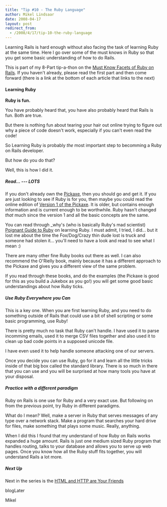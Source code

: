 ```yaml
---
title: "Tip #10 - The Ruby Language"
author: Mikel Lindsaar
date: 2008-04-17
layout: post
redirect_from:
  - /2008/4/17/tip-10-the-ruby-language
---
```

Learning Rails is hard enough without also facing the task of learning
Ruby at the same time. Here I go over some of the must knows in Ruby so
that you get some basic understanding of how to do Rails.

This is part of my 8-Part tip-a-thon on the [Must Know Facets of Ruby on
Rails](https://lindsaar.net/2008/4/17/tip-8-how-learn-ruby-on-rails).
If you haven't already, please read the first part and then come forward
(there is a link at the bottom of each article that links to the next)

#### Learning Ruby

**Ruby is fun.**

You have probably heard that, you have also probably heard that Rails is
fun. Both are true.

But there is nothing fun about tearing your hair out online trying to
figure out why a piece of code doesn't work, especially if you can't
even read the code!

So Learning Ruby is probably *the* most important step to becomming a
Ruby on Rails developer.

But how do you do that?

Well, this is how I did it.

##### Read... --- LOTS

If you don't already own the [Pickaxe](http://pragprog.com/titles/ruby),
then you should go and get it. If you are just looking to see if Ruby is
for you, then maybe you could read the online edition of [Version 1 of
the Pickaxe](http://www.rubycentral.com/pickaxe/). It is older, but
contains enough information and is current enough to be worthwhile. Ruby
hasn't changed *that* much since the version 1 and all the basic
concepts are the same.

You can read through \_why's (who is basically Ruby's mad scientist)
[Poignant Guide to Ruby](http://poignantguide.net/) on learning Ruby. I
must admit, I tried, I did... but it lost me about the time the
Fox/Dog/Crazy thin dude lost is truck and someone had stolen it...
you'll need to have a look and read to see what I mean :)

There are many other fine Ruby books out there as well. I can also
recommend the O'Rielly book, mainly because it has a different approach
to the Pickaxe and gives you a different view of the same problem.

If you read through these books, and do the examples (the Pickaxe is
good for this as you build a Jukebox as you go!) you will get some good
basic understandings about how Ruby ticks.

##### Use Ruby Everywhere you Can

This is a key one. When you are first learning Ruby, and you need to do
something outside of Rails that could use a bit of shell scripting or
some basic programming, use Ruby!

There is pretty much no task that Ruby can't handle. I have used it to
parse incomming emails, used it to merge CSV files together and also
used it to clean up bad code points in a supposed unicode file.

I have even used it to help handle someone attacking one of our servers.

Once you decide you can use Ruby, go for it and learn all the little
tricks inside of that big box called the standard library. There is so
much in there that you can use and you will be surprised at how many
tools you have at your disposal.

##### Practice with a different paradigm

Ruby on Rails is one use for Ruby and a very exact use. But following on
from the previous point, try Ruby in different paradigms.

What do I mean? Well, make a server in Ruby that serves messages of any
type over a network stack. Make a program that searches your hard drive
for files, make something that plays some music. Really, anything.

When I did this I found that my understand of how Ruby on Rails works
expanded a huge amount. Rails is just one medium sized Ruby program that
handles routing, talks to your database and allows you to serve up web
pages. Once you know how all the Ruby stuff fits together, you will
understand Rails a lot more.

##### Next Up

Next in the series is the [HTML and HTTP are Your
Friends](https://lindsaar.net/2008/4/21/tip-12-html-and-http-are-your-friends)

blogLater

Mikel

